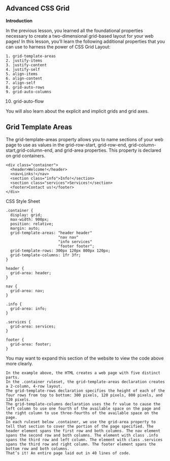 ## Advanced CSS Grid

**Introduction**

In the previous lesson, you learned all the foundational properties necessary to create a two-dimensional grid-based layout for your web pages! In this lesson, you’ll learn the following additional properties that you can use to harness the power of CSS Grid Layout:

    1. grid-template-areas
    2. justify-items
    3. justify-content
    4. justify-self
    5. align-items
    6. align-content
    7. align-self
    8. grid-auto-rows
    9. grid-auto-columns

10. grid-auto-flow

You will also learn about the explicit and implicit grids and grid axes.

## Grid Template Areas

The grid-template-areas property allows you to name sections of your web page to use as values in the grid-row-start, grid-row-end, grid-column-start,grid-column-end, and grid-area properties. This property is declared on grid containers.

```
<div class="container">
  <header>Welcome!</header>
  <nav>Links!</nav>
  <section class="info">Info!</section>
  <section class="services">Services!</section>
  <footer>Contact us!</footer>
</div>
```

CSS Style Sheet

```
.container {
  display: grid;
  max-width: 900px;
  position: relative;
  margin: auto;
  grid-template-areas: "header header"
                       "nav nav"
                       "info services"
                       "footer footer";
  grid-template-rows: 300px 120px 800px 120px;
  grid-template-columns: 1fr 3fr;
}

header {
  grid-area: header;
}

nav {
  grid-area: nav;
}

.info {
  grid-area: info;
}

.services {
  grid-area: services;
}

footer {
  grid-area: footer;
}
```

You may want to expand this section of the website to view the code above more clearly.

    In the example above, the HTML creates a web page with five distinct parts.
    In the .container ruleset, the grid-template-areas declaration creates a 2-column, 4-row layout.
    The grid-template-rows declaration specifies the height of each of the four rows from top to bottom: 300 pixels, 120 pixels, 800 pixels, and 120 pixels.
    The grid-template-columns declaration uses the fr value to cause the left column to use one fourth of the available space on the page and the right column to use three-fourths of the available space on the page.
    In each ruleset below .container, we use the grid-area property to tell that section to cover the portion of the page specified. The header element spans the first row and both columns. The nav element spans the second row and both columns. The element with class .info spans the third row and left column. The element with class .services spans the third row and right column. The footer element spans the bottom row and both columns.
    That’s it! An entire page laid out in 40 lines of code.
